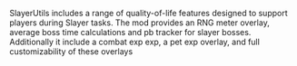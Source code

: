 SlayerUtils includes a range of quality-of-life features designed to support players during Slayer tasks. The mod provides an RNG meter overlay,  average boss time calculations and pb tracker for slayer bosses. Additionally it include a combat exp exp, a pet exp overlay,
and full customizability of these overlays
